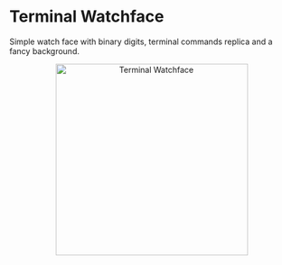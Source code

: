 # Terminal Watchface
Simple watch face with binary digits, terminal commands replica and a fancy background.

<center><img src="https://theraulxp.es/legacy/watchface.png" alt="Terminal Watchface" width="340"></center>